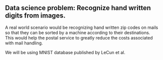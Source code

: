 ## Data science problem: Recognize hand written digits from images.

A real world scenario would be recognizing hand written zip codes on mails so that they can be sorted by a machine according to their destinations. This would help the postal service to greatly reduce the costs associated with mail handling.

We will be using MNIST database published by LeCun et al.
